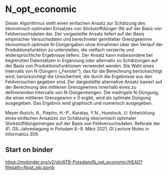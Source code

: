 # N_opt_economic

Dieser Algorithmus stellt einen einfachen Ansatz zur Schätzung des ökonomisch optimalen Einsatzes von Stickstoffdünger (N) auf der Basis von Feldversuchsdaten dar. Der vorgestellte Ansatz liefert auf der Basis empirischer Versuchsdaten und berechneter gemittelter Grenzgewinne ökonomisch optimale N-Düngergaben ohne Annahmen über den Verlauf der Produktionsfunktion zu unterstellen, die vielfach verzerrte und widersprüchliche Ergebnisse liefern. Der Ansatz kann insbesondere bei begrenzten Datensätzen in Ergänzung oder alternativ zu Schätzungen auf der Basis von Produktionsfunktionen verwendet werden. Die Wahl eines Intervalls von N-Düngern („Fenster“), das für die Berechnung berücksichtigt wird, berücksichtigt die Unsicherheit, die durch die Ergebnisse aus den Feldversuchen gegeben sind. 
Der dargestellte alternative Ansatz basiert auf der Berechnung des mittleren Grenzgewinns innerhalb eines zu definierenden Intervalls von N-Düngermengen. Die niedrigste N-Düngung, die einen mittleren Grenzgewinn ≤ 0 ergibt, wird als optimale Düngung ausgegeben. 
Das Ergebnis wird graphisch und numerisch ausgegeben.

Meyer-Aurich, A., Piepho, H.-P., Karatay, Y.N., Hunstock, U: Entwicklung eines einfachen Ansatzes zur Schätzung ökonomisch optimaler Stickstoffdüngemengen auf der Basis von Feldversuchsdaten. Referate der 41. GIL Jahrestagung in Potsdam 8.-9. März 2021, GI Lecture Notes in Informatics 309.


## Start on binder
https://mybinder.org/v2/gh/ATB-Potsdam/N_opt_economic/HEAD?filepath=Nopt_xlp.ipynb
